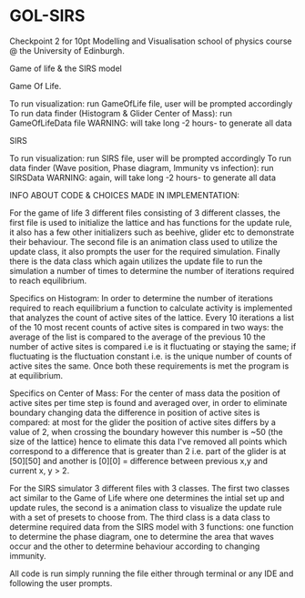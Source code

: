 # GOL-SIRS

Checkpoint 2 for 10pt Modelling and Visualisation school of physics course @ the University of Edinburgh.

Game of life &amp; the SIRS model

Game Of Life.

To run visualization: run GameOfLife file, user will be prompted accordingly
To run data finder (Histogram & Glider Center of Mass): run GameOfLifeData file WARNING: will take long -2 hours- to generate all data

SIRS

To run visualization: run SIRS file, user will be prompted accordingly
To run data finder (Wave position, Phase diagram, Immunity vs infection): run SIRSData WARNING: again, will take long -2 hours- to generate all data


INFO ABOUT CODE & CHOICES MADE IN IMPLEMENTATION:

For the game of life 3 different files consisting of 3 different classes,
the first file is used to initialize the lattice and has functions for the update rule, it also has a few
other initializers such as beehive, glider etc to demonstrate their behaviour.
The second file is an animation class used to utilize the update class, it also prompts the user 
for the required simulation. Finally there is the data class which again utilizes the update file to run the 
simulation a number of times to determine the number of iterations required to reach equilibrium.

Specifics on Histogram:
In order to determine the number of iterations required to reach equilibrium a function to calculate activity is implemented
that analyzes the count of active sites of the lattice. Every 10 iterations a list of the 10 most recent counts 
of active sites is compared in two ways:
the average of the list is compared to the average of the previous 10
the number of active sites is compared i.e is it fluctuating or staying the same; if fluctuating is the fluctuation constant
i.e. is the unique number of counts of active sites the same.
Once both these requirements is met the program is at equilibrium.

Specifics on Center of Mass:
For the center of mass data the position of active sites per time step is found and averaged over,
in order to eliminate boundary changing data the difference in position of active sites is compared:
at most for the glider the position of active sites differs by a value of 2, when crossing the boundary however this
number is ~50 (the size of the lattice) hence to elimate this data I've removed all points which correspond to a difference
that is greater than 2 i.e. part of the glider is at [50][50] and another is [0][0] = difference between previous x,y and current
x, y > 2.

For the SIRS simulator 3 different files with 3 classes.
The first two classes act similar to the Game of Life where one determines the intial set up and update rules,
the second is a animation class to visualize the update rule with a set of presets to choose from.
The third class is a data class to determine required data from the SIRS model with 3 functions:
one function to determine the phase diagram, one to determine the area that waves occur and the other to determine behaviour 
according to changing immunity.


All code is run simply running the file either through terminal or any IDE and following the user prompts.
